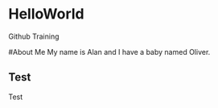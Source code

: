 # HelloWorld
Github Training

#About Me
My name is Alan and I have a baby named Oliver.
## Test
Test
